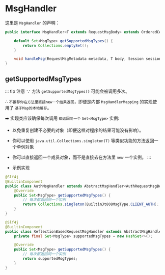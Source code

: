 # MsgHandler

这里是 `MsgHandler` 的声明：

```java
public interface MsgHandler<T extends RequestMsgBody> extends OrderedComponent {

    default Set<MsgType> getSupportedMsgTypes() {
        return Collections.emptySet();
    }

    void handleMsg(RequestMsgMetadata metadata, T body, Session session) throws IOException, InterruptedException;
}
```

## getSupportedMsgTypes

::: tip 注意
∵ 方法 `getSupportedMsgTypes()` 可能会被调用多次。

∴ `不推荐你在方法里直接new一个结果返回`，即便是内部 `MsgHandlerMapping` 的实现使用了 `基于Map的本地缓存`。

:arrow_right: 实现类应该确保每次调用 `都返回同一个` `Set<MsgType>` 实例:

- 以免重复创建不必要的对象（即便这样对程序的结果可能没有影响）。
- 你可以使用 `java.util.Collections.singleton(T)` 等类似功能的方法返回一个单例对象
- 你可以直接返回一个成员对象，而不是直接去在方法里 `new` 一个实例。
:::

- 示例实现

```java
@Slf4j
@BuiltinComponent
public class AuthMsgHandler extends AbstractMsgHandler<AuthRequestMsgBody> {
    @Override
    public Set<MsgType> getSupportedMsgTypes() {
        // 每次都返回同一个实例
        return Collections.singleton(BuiltinJt808MsgType.CLIENT_AUTH);
    }
}

@Slf4j
@BuiltinComponent
public class ReflectionBasedRequestMsgHandler extends AbstractMsgHandler {
    private final Set<MsgType> supportedMsgTypes = new HashSet<>();

    @Override
    public Set<MsgType> getSupportedMsgTypes() {
        // 每次都返回同一个实例
        return supportedMsgTypes;
    }
}
```